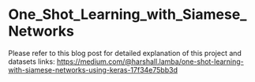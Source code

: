 # One_Shot_Learning_with_Siamese_Networks

Please refer to this blog post for detailed explanation of this project and datasets links: https://medium.com/@harshall.lamba/one-shot-learning-with-siamese-networks-using-keras-17f34e75bb3d
